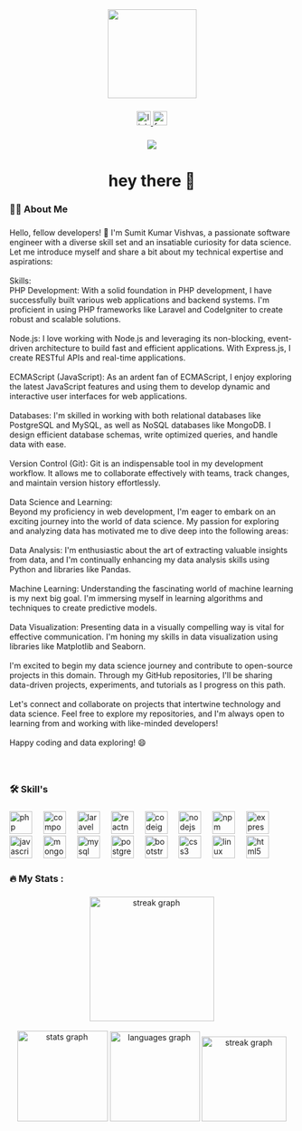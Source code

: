 <div align="center">
  <img height="157" src="https://camo.githubusercontent.com/cae12fddd9d6982901d82580bdf321d81fb299141098ca1c2d4891870827bf17/68747470733a2f2f6d69726f2e6d656469756d2e636f6d2f6d61782f313336302f302a37513379765349765f7430696f4a2d5a2e676966"  />
</div>

###

<div align="center">
  <a href="https://in.linkedin.com/in/sumit-vishvas-16b744199" target="_blank">
    <img src="https://img.shields.io/static/v1?message=LinkedIn&logo=linkedin&label=&color=0077B5&logoColor=white&labelColor=&style=for-the-badge" height="25" alt="linkedin logo"  />
  </a>
  <a href="https://m.facebook.com/VishvasSumit/" target="_blank">
    <img src="https://img.shields.io/static/v1?message=Facebook&logo=facebook&label=&color=1877F2&logoColor=white&labelColor=&style=for-the-badge" height="25" alt="facebook logo"  />
  </a>
</div>

###

<div align="center">
  <img src="https://visitor-badge.laobi.icu/badge?page_id=sumitvishvas.sumitvishvas&"  />
</div>

###

<h1 align="center">hey there 👋</h1>

###

<h3 align="left">👩‍💻  About Me</h3>

###

<p align="left">Hello, fellow developers! 👋 I'm Sumit Kumar Vishvas, a passionate software engineer with a diverse skill set and an insatiable curiosity for data science. Let me introduce myself and share a bit about my technical expertise and aspirations:<br><br>Skills:<br>PHP Development: With a solid foundation in PHP development, I have successfully built various web applications and backend systems. I'm proficient in using PHP frameworks like Laravel and CodeIgniter to create robust and scalable solutions.<br><br>Node.js: I love working with Node.js and leveraging its non-blocking, event-driven architecture to build fast and efficient applications. With Express.js, I create RESTful APIs and real-time applications.<br><br>ECMAScript (JavaScript): As an ardent fan of ECMAScript, I enjoy exploring the latest JavaScript features and using them to develop dynamic and interactive user interfaces for web applications.<br><br>Databases: I'm skilled in working with both relational databases like PostgreSQL and MySQL, as well as NoSQL databases like MongoDB. I design efficient database schemas, write optimized queries, and handle data with ease.<br><br>Version Control (Git): Git is an indispensable tool in my development workflow. It allows me to collaborate effectively with teams, track changes, and maintain version history effortlessly.<br><br>Data Science and Learning:<br>Beyond my proficiency in web development, I'm eager to embark on an exciting journey into the world of data science. My passion for exploring and analyzing data has motivated me to dive deep into the following areas:<br><br>Data Analysis: I'm enthusiastic about the art of extracting valuable insights from data, and I'm continually enhancing my data analysis skills using Python and libraries like Pandas.<br><br>Machine Learning: Understanding the fascinating world of machine learning is my next big goal. I'm immersing myself in learning algorithms and techniques to create predictive models.<br><br>Data Visualization: Presenting data in a visually compelling way is vital for effective communication. I'm honing my skills in data visualization using libraries like Matplotlib and Seaborn.<br><br>I'm excited to begin my data science journey and contribute to open-source projects in this domain. Through my GitHub repositories, I'll be sharing data-driven projects, experiments, and tutorials as I progress on this path.<br><br>Let's connect and collaborate on projects that intertwine technology and data science. Feel free to explore my repositories, and I'm always open to learning from and working with like-minded developers!<br><br>Happy coding and data exploring! 😄</p>

###

<br clear="both">

<h3 align="left">🛠 Skill's</h3>

###

<div align="left">
  <img src="https://cdn.jsdelivr.net/gh/devicons/devicon/icons/php/php-original.svg" height="40" alt="php logo"  />
  <img width="12" />
  <img src="https://cdn.jsdelivr.net/gh/devicons/devicon/icons/composer/composer-original.svg" height="40" alt="composer logo"  />
  <img width="12" />
  <img src="https://cdn.simpleicons.org/laravel/FF2D20" height="40" alt="laravel logo"  />
  <img width="12" />
  <img src="https://www.google.com/url?sa=i&url=https%3A%2F%2Ftoppng.com%2Ffree-image%2Freact-native-svg-transformer-allows-you-import-svg-aperture-science-innovators-logo-PNG-free-PNG-Images_163076&psig=AOvVaw11uqbFfOU1lpNVamQ4M5st&ust=1696697114848000&source=images&cd=vfe&opi=89978449&ved=0CBEQjRxqFwoTCNjCmbjv4YEDFQAAAAAdAAAAABAE" height="40" alt="reactnative logo"  />
  <img width="12" />
  
  <img src="https://cdn.simpleicons.org/codeigniter/EF4223" height="40" alt="codeigniter logo"  />
  <img width="12" />
  <img src="https://cdn.jsdelivr.net/gh/devicons/devicon/icons/nodejs/nodejs-original.svg" height="40" alt="nodejs logo"  />
  <img width="12" />
  <img src="https://cdn.simpleicons.org/npm/CB3837" height="40" alt="npm logo"  />
  <img width="12" />
  <img src="https://img.shields.io/badge/Express-000000?logo=express&logoColor=white&style=for-the-badge" height="40" alt="express logo"  />
  <img width="12" />
  <img src="https://skillicons.dev/icons?i=js" height="40" alt="javascript logo"  />
  <img width="12" />
  <img src="https://skillicons.dev/icons?i=mongodb" height="40" alt="mongodb logo"  />
  <img width="12" />
  <img src="https://cdn.simpleicons.org/mysql/4479A1" height="40" alt="mysql logo"  />
  <img width="12" />
  <img src="https://cdn.jsdelivr.net/gh/devicons/devicon/icons/postgresql/postgresql-original.svg" height="40" alt="postgresql logo"  />
  <img width="12" />
  <img src="https://skillicons.dev/icons?i=bootstrap" height="40" alt="bootstrap logo"  />
  <img width="12" />
  <img src="https://cdn.jsdelivr.net/gh/devicons/devicon/icons/css3/css3-original.svg" height="40" alt="css3 logo"  />
  <img width="12" />
  <img src="https://skillicons.dev/icons?i=linux" height="40" alt="linux logo"  />
  <img width="12" />
  <img src="https://cdn.jsdelivr.net/gh/devicons/devicon/icons/html5/html5-original.svg" height="40" alt="html5 logo"  />
</div>

###

<h3 align="left">🔥   My Stats :</h3>

###

<div align="center">
  <img src="https://streak-stats.demolab.com?user=sumitvishvas&locale=en&mode=daily&theme=dark&hide_border=false&border_radius=5&order=3" height="220" alt="streak graph"  />
</div>



<br clear="both">

<div align="center">
  <img src="https://github-readme-stats.vercel.app/api?username=sumitvishvas&hide_title=false&hide_rank=false&show_icons=true&include_all_commits=true&count_private=true&disable_animations=false&theme=merko&locale=en&hide_border=false&order=1" height="160" alt="stats graph"  />
  <img src="https://github-readme-stats.vercel.app/api/top-langs?username=sumitvishvas&locale=en&hide_title=true&layout=compact&card_width=320&langs_count=5&theme=radical&hide_border=false&order=2" height="159" alt="languages graph"  />
  <img src="https://streak-stats.demolab.com?user=sumitvishvas&locale=en&mode=weekly&theme=vue-dark&hide_border=false&border_radius=10&date_format=j M[ Y]&order=3" height="150" alt="streak graph"  />
</div>

###

